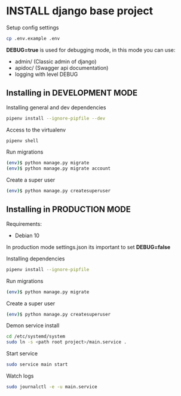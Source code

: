# INSTALL django base project

Setup config settings
```sh
cp .env.example .env
```

__DEBUG=true__ is used for debugging mode, in this mode you can use:
- admin/ (Classic admin of django)
- apidoc/ (Swagger api documentation)
- logging with level DEBUG

## Installing in DEVELOPMENT MODE
Installing general and dev dependencies
```sh
pipenv install --ignore-pipfile --dev
```

Access to the virtualenv
```sh
pipenv shell
```

Run migrations
```sh
(env)$ python manage.py migrate
(env)$ python manage.py migrate account
```

Create a super user
```sh
(env)$ python manage.py createsuperuser
```

## Installing in PRODUCTION MODE
Requirements:
- Debian 10

In production mode settings.json its important to set __DEBUG=false__

Installing dependencies
```sh
pipenv install --ignore-pipfile
```

Run migrations
```sh
(env)$ python manage.py migrate
```

Create a super user
```sh
(env)$ python manage.py createsuperuser
```

Demon service install
```sh
cd /etc/systemd/system
sudo ln -s <path root project>/main.service .
```

Start service
```sh
sudo service main start
```

Watch logs
```sh
sudo journalctl -e -u main.service
```
